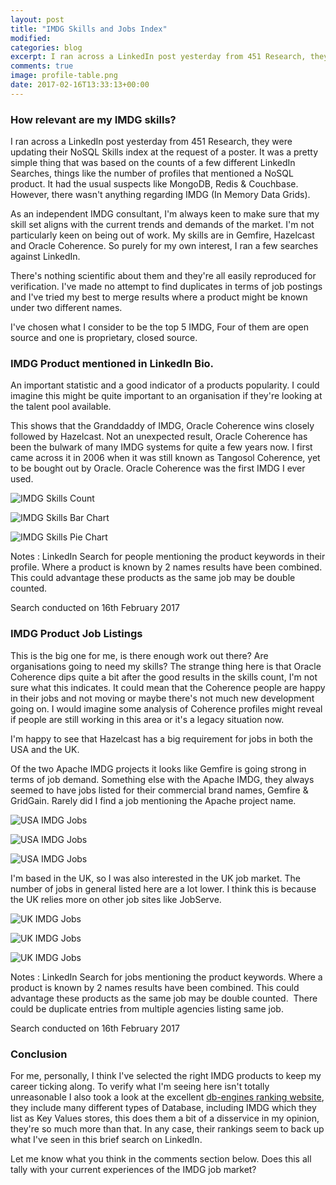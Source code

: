 ```yaml
---
layout: post
title: "IMDG Skills and Jobs Index"
modified:
categories: blog
excerpt: I ran across a LinkedIn post yesterday from 451 Research, they were updating their NoSQL Skills index at the request of a poster.  It was a pretty simple thing that was based on the counts of a few different LinkedIn Searches, things like the number of profiles that mentioned an IMDG product.  It had the usual suspects like MongoDB, Redis & Couchbase.  However, there wasn't anything regarding IMDG (In Memory Data Grids). 
comments: true
image: profile-table.png
date: 2017-02-16T13:33:13+00:00
---
```


### How relevant are my IMDG skills?

I ran across a LinkedIn post yesterday from 451 Research, they were updating their NoSQL Skills index at the request of a poster.  It was a pretty simple thing that was based on the counts of a few different LinkedIn Searches, things like the number of profiles that mentioned a NoSQL product.  It had the usual suspects like MongoDB, Redis & Couchbase.  However, there wasn't anything regarding IMDG (In Memory Data Grids). 

As an independent IMDG consultant, I'm always keen to make sure that my skill set aligns with the current trends and demands of the market.  I'm not particularly keen on being out of work. My skills are in Gemfire, Hazelcast and Oracle Coherence. So purely for my own interest, I ran a few searches against LinkedIn.

There's nothing scientific about them and they're all easily reproduced for verification.  I've made no attempt to find duplicates in terms of job postings and I've tried my best to merge results where a product might be known under two different names.

I've chosen what I consider to be the top 5 IMDG, Four of them are open source and one is proprietary, closed source.

### IMDG Product mentioned in LinkedIn Bio.

An important statistic and a good indicator of a products popularity.  I could imagine this might be quite important to an organisation if they're looking at the talent pool available.

This shows that the Granddaddy of IMDG, Oracle Coherence wins closely followed by Hazelcast.  Not an unexpected result, Oracle Coherence has been the bulwark of many IMDG systems for quite a few years now.  I first came across it in 2006 when it was still known as Tangosol Coherence, yet to be bought out by Oracle.  Oracle Coherence was the first IMDG I ever used.

![IMDG Skills Count](/assets/img/profile-table.png)

![IMDG Skills Bar Chart](/assets/img/profile-bar.png)

![IMDG Skills Pie Chart](/assets/img/profile-pie.png)

Notes : LinkedIn Search for people mentioning the product keywords in their profile. Where a product is known by 2 names results have been combined.  This could advantage these products as the same job may be double counted.

Search conducted on 16th February 2017

### IMDG Product Job Listings

This is the big one for me, is there enough work out there? Are organisations going to need my skills?  The strange thing here is that Oracle Coherence dips quite a bit after the good results in the skills count,  I'm not sure what this indicates.  It could mean that the Coherence people are happy in their jobs and not moving or maybe there's not much new development going on. I would imagine some analysis of Coherence profiles might reveal if people are still working in this area or it's a legacy situation now.

I'm happy to see that Hazelcast has a big requirement for jobs in both the USA and the UK. 

Of the two Apache IMDG projects it looks like Gemfire is going strong in terms of job demand.  Something else with the Apache IMDG, they always seemed to have jobs listed for their commercial brand names, Gemfire & GridGain.  Rarely did I find a job mentioning the Apache project name.

![USA IMDG Jobs](/assets/img/usa-jobs-table.png)

![USA IMDG Jobs](/assets/img/usa-jobs-bar.png)

![USA IMDG Jobs](/assets/img/usa-jobs-pie.png)

I'm based in the UK, so I was also interested in the UK job market.  The number of jobs in general listed here are a lot lower.  I think this is because the UK relies more on other job sites like JobServe.

![UK IMDG Jobs](/assets/img/uk-jobs-table.png)

![UK IMDG Jobs](/assets/img/uk-jobs-bar.png)

![UK IMDG Jobs](/assets/img/uk-jobs-pie.png)

Notes : LinkedIn Search for jobs mentioning the product keywords. Where a product is known by 2 names results have been combined. This could advantage these products as the same job may be double counted.  There could be duplicate entries from multiple agencies listing same job.

Search conducted on 16th February 2017

### Conclusion

For me, personally, I think I've selected the right IMDG products to keep my career ticking along. To verify what I'm seeing here isn't totally unreasonable I also took a look at the excellent [db-engines ranking website](http://db-engines.com/en/ranking), they include many different types of Database, including IMDG which they list as Key Values stores, this does them a bit of a disservice in my opinion, they're so much more than that.  In any case, their rankings seem to back up what I've seen in this brief search on LinkedIn.

Let me know what you think in the comments section below.  Does this all tally with your current experiences of the IMDG job market?




